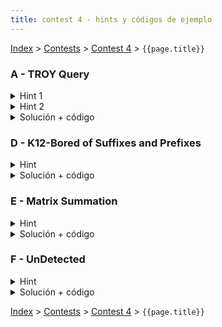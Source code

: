 ```yaml
---
title: contest 4 - hints y códigos de ejemplo
---
```

[Index](../index) > [Contests](../contests) > [Contest 4](../contests#contest-4) > ```{{page.title}}```

### A - TROY Query
<details> 
  <summary>Hint 1</summary>
  Noten que en vez de pensar en la cantidad de veces que cada fila/columna fue actualizada para llegar a la configuración actual, sólo importa la paridad de estas actualizaciones. Es decir, si fueron updateadas una cantidad par o impar de veces.
</details>
<details> 
  <summary>Hint 2</summary>
  Si una celda marca +1 entonces fue actualizada una cantidad par de veces, sólo hay 2 formas de que esto pase, que su fila y columna respectivas ambas hayan sido actualizadas una cantidad par de veces o que ambas hayan sido actualizadas una cantidad impar de veces (de esta forma la suma es par). De la misma forma, si la celda marca -1, la suma debe ser impar, por lo que una debe ser impar y la otra par. Piensen en cómo llevar registro de estas implicancias de forma que sea fácil chequear en caso de una contradicción.
</details>
<details> 
  <summary>Solución + código</summary>
  Podemos registrar las implicancias como conjuntos de un Union Find. Es decir, generamos inicialmente 2 (R + C) conjuntos, dos para cada fila y columna, que representan la posibilidad de que sean par o impar. Cuando vemos el valor de una celda unimos los conjuntos correspondientes según el hint 2, de forma que conceptualmente estamos creando conjuntos de posibles valores que si pasan deben hacerlo juntos para no contradecir los registros. Si en algún momento juntamos a una fila o columna par con su misma fila o columna impar entonces tenemos una contradicción, desde ese momento en adelante la respuesta es siempre "No".
  <a href="https://github.com/BenjaminRubio/CompetitiveProgramming/blob/master/Problems/Codeforces/TROYQuery.cpp">Código de ejemplo</a>
</details>

### D - K12-Bored of Suffixes and Prefixes
<details> 
  <summary>Hint</summary>
  Notemos que si mantenemos la matriz con valores correspondientes al número de cada letra (A: 1, B: 2, ...) en vez de la letra en si, la consulta que se pide es equivalente a simplemente la suma en esa región.
</details>
<details> 
  <summary>Solución + código</summary>
  Podemos mantener registro segun el Hint en un Fenwick Tree 2D. Cada update será realizar N updates a lo largo de la fila/columna correspondiente. Cada consulta será devolver la suma en esa región.
  <a href="https://github.com/BenjaminRubio/CompetitiveProgramming/blob/master/Problems/SPOJ/K12-BoredOfSuffixesAndPrefixes.cpp">Código de ejemplo</a>
</details>

### E - Matrix Summation
<details> 
  <summary>Hint</summary>
  Deben ocupar directamente una de las estructuras explicadas en clase en este problema.
</details>
<details> 
  <summary>Solución + código</summary>
  Basta con ocupar directamente un Fenwick Tree 2D para sumas.
  <a href="https://github.com/BenjaminRubio/CompetitiveProgramming/blob/master/Problems/SPOJ/MatrixSumation.cpp">Código de ejemplo</a>
</details>

### F - UnDetected
<details> 
  <summary>Hint</summary>
  Podemos pensar que el momento en que ya no voy a ser capaz de cruzar el campo es cuando los robots activados cubren completamente el campo en una "linea", es decir separan la mitad inferior de la superior. Deben pensar en una forma de ir actualizando una estructura para cada sensor extra que agreguen de forma de poder detectar cuando se forme una barrera rápidamente.
</details>
<details> 
  <summary>Solución + código</summary>
  Podemos pensar en N + 2 conjuntos en un Union Find, uno por cada sensor y uno para el lado izquierdo y derecho del campo. Cada vez que activamos un sensor verificamos si choca con alguno de los lados o con alguno de los sensores activos, en caso de hacerlo unimos los conjuntos correspondientes. Si en algún momento el conjunto correspondiente al borde izquierdo y al derecho son unidos, sabemos que se formó una barrera y ya no se podrá cruzar.
  <a href="https://github.com/BenjaminRubio/CompetitiveProgramming/blob/master/Problems/Kattis/UnDetected.cpp">Código de ejemplo</a>
</details>

<!-- <details> 
  <summary>Hint</summary>   
</details>
<details> 
  <summary>Solución + código</summary>
  <a href="">Código de ejemplo</a>
</details> -->

[Index](../index) > [Contests](../contests) > [Contest 4](../contests#contest-4) > ```{{page.title}}```
